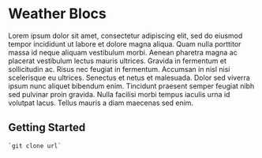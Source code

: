 # Weather Blocs
Lorem ipsum dolor sit amet, consectetur adipiscing elit, sed do eiusmod tempor incididunt ut labore et dolore magna aliqua. Quam nulla porttitor massa id neque aliquam vestibulum morbi. Aenean pharetra magna ac placerat vestibulum lectus mauris ultrices. Gravida in fermentum et sollicitudin ac. Risus nec feugiat in fermentum. Accumsan in nisl nisi scelerisque eu ultrices. Senectus et netus et malesuada. Dolor sed viverra ipsum nunc aliquet bibendum enim. Tincidunt praesent semper feugiat nibh sed pulvinar proin gravida. Nulla facilisi morbi tempus iaculis urna id volutpat lacus. Tellus mauris a diam maecenas sed enim.

## Getting Started
    `git clone url`